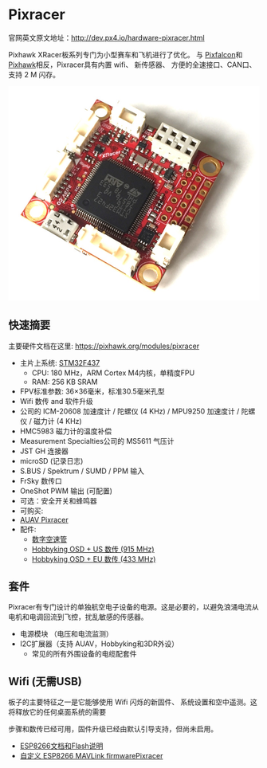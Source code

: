 # Pixracer

官网英文原文地址：http://dev.px4.io/hardware-pixracer.html

Pixhawk XRacer板系列专门为小型赛车和飞机进行了优化。 与 [Pixfalcon](../5_Autopilot-Hardware/pixfalcon.md)和[Pixhawk](../5_Autopilot-Hardware/pixhawk.md)相反，Pixracer具有内置 wifi、 新传感器、 方便的全速接口、CAN口、支持 2 M 闪存。

![pixracer](../pictures/hardware/hardware-pixracer.jpg)
## 快速摘要

主要硬件文档在这里: https://pixhawk.org/modules/pixracer


-   主片上系统:  [STM32F437](http://www.st.com/web/en/catalog/mmc/FM141/SC1169/SS1577/LN1789)
    - CPU: 180 MHz，ARM Cortex M4内核，单精度FPU
    - RAM: 256 KB SRAM
- FPV标准参数: 36×36毫米，标准30.5毫米孔型
- Wifi 数传 and 软件升级
- 公司的 ICM-20608 加速度计 / 陀螺仪 (4 KHz) / MPU9250 加速度计 / 陀螺仪 / 磁力计 (4 KHz)
- HMC5983 磁力计的温度补偿
- Measurement Specialties公司的 MS5611 气压计
- JST GH 连接器
- microSD (记录日志)
- S.BUS / Spektrum / SUMD / PPM 输入
- FrSky 数传口
- OneShot PWM 输出 (可配置)
- 可选：安全开关和蜂鸣器
- 可购买:
 - [AUAV Pixracer](http://www.auav.co/product-p/xr-v1.htm)
- 配件:
    - [数字空速管](http://www.hobbyking.com/hobbyking/store/__62752__HKPilot_32_Digital_Air_Speed_Sensor_And_Pitot_Tube_Set.html)
    - [Hobbyking OSD + US 数传 (915 MHz)](http://www.hobbyking.com/hobbyking/store/__74651__Micro_HKPilot_Telemetry_Radio_Module_with_On_Screen_Display_OSD_unit_915MHz_.html)
    - [Hobbyking OSD + EU 数传 (433 MHz)](http://www.hobbyking.com/hobbyking/store/__74650__Micro_HKPilot_Telemetry_Radio_Module_with_On_Screen_Display_OSD_unit_433MHz_.html)

## 套件

Pixracer有专门设计的单独航空电子设备的电源。这是必要的，以避免浪涌电流从电机和电调回流到飞控，扰乱敏感的传感器。

- 电源模块 （电压和电流监测）
- I2C扩展器（支持 AUAV，Hobbyking和3DR外设）
  - 常见的所有外围设备的电缆配套件

## Wifi (无需USB)

板子的主要特征之一是它能够使用 Wifi 闪烁的新固件、 系统设置和空中遥测。这将释放它的任何桌面系统的需要

<aside class="todo">
步骤和数传已经可用，固件升级已经由默认引导支持，但尚未启用。
</aside>

- [ESP8266文档和Flash说明](https://pixhawk.org/peripherals/8266)
- [自定义 ESP8266 MAVLink firmwarePixracer](https://github.com/dogmaphobic/mavesp8266)

